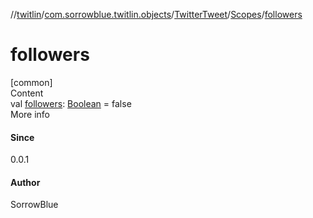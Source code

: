 //[twitlin](../../../index.md)/[com.sorrowblue.twitlin.objects](../../index.md)/[TwitterTweet](../index.md)/[Scopes](index.md)/[followers](followers.md)



# followers  
[common]  
Content  
val [followers](followers.md): [Boolean](https://kotlinlang.org/api/latest/jvm/stdlib/kotlin/-boolean/index.html) = false  
More info  


#### Since  


0.0.1



#### Author  


SorrowBlue

  



